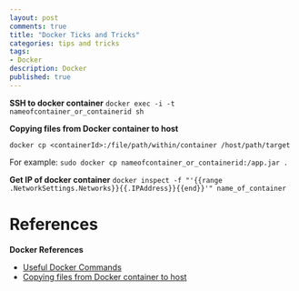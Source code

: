 ```yaml
---
layout: post
comments: true
title: "Docker Ticks and Tricks"
categories: tips and tricks
tags: 
- Docker
description: Docker
published: true
---
```


**SSH to docker container**     `docker exec -i -t nameofcontainer_or_containerid sh`

**Copying files from Docker container to host** 

`docker cp <containerId>:/file/path/within/container /host/path/target`

For example: 
`sudo docker cp nameofcontainer_or_containerid:/app.jar .`

**Get IP of docker container**
`docker inspect -f "'{{range .NetworkSettings.Networks}}{{.IPAddress}}{{end}}'" name_of_container`

# References

**Docker References**
- [Useful Docker Commands](https://blog.csainty.com/2016/07/useful-docker-commands.html)
- [Copying files from Docker container to host](https://stackoverflow.com/questions/22049212/copying-files-from-docker-container-to-host)